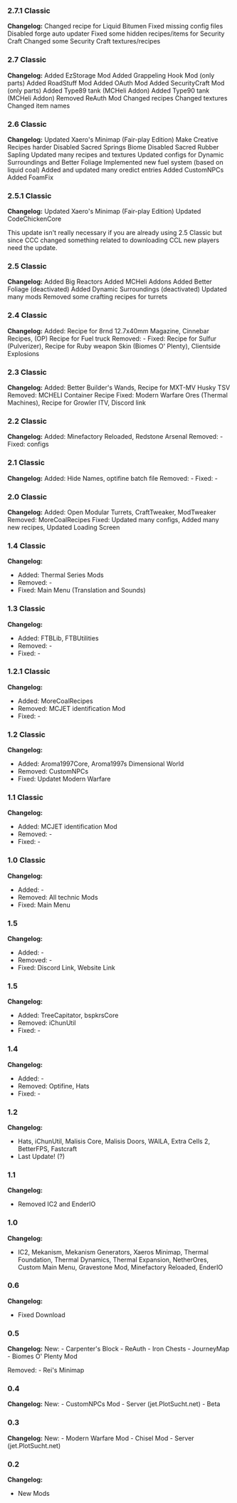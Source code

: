### 2.7.1 Classic

**Changelog:**
Changed recipe for Liquid Bitumen
Fixed missing config files
Disabled forge auto updater
Fixed some hidden recipes/items for Security Craft
Changed some Security Craft textures/recipes

### 2.7 Classic

**Changelog:**
Added EzStorage Mod
Added Grappeling Hook Mod (only parts)
Added RoadStuff Mod
Added OAuth Mod
Added SecurityCraft Mod (only parts)
Added Type89 tank (MCHeli Addon)
Added Type90 tank (MCHeli Addon)
Removed ReAuth Mod
Changed recipes
Changed textures
Changed item names

### 2.6 Classic

**Changelog:**
Updated Xaero's Minimap (Fair-play Edition)
Make Creative Recipes harder
Disabled Sacred Springs Biome
Disabled Sacred Rubber Sapling
Updated many recipes and textures
Updated configs for Dynamic Surroundings and Better Foliage
Implemented new fuel system (based on liquid coal)
Added and updated many oredict entries
Added CustomNPCs
Added FoamFix

### 2.5.1 Classic

**Changelog:**
Updated Xaero's Minimap (Fair-play Edition)
Updated CodeChickenCore

This update isn't really necessary if you are already using 2.5 Classic but since CCC changed something related to downloading CCL new players need the update.

### 2.5 Classic

**Changelog:**
Added Big Reactors
Added MCHeli Addons
Added Better Foliage (deactivated)
Added Dynamic Surroundings (deactivated)
Updated many mods
Removed some crafting recipes for turrets


### 2.4 Classic

**Changelog:**
Added: Recipe for 8rnd 12.7x40mm Magazine, Cinnebar Recipes, (OP) Recipe for Fuel truck
Removed: -
Fixed: Recipe for Sulfur (Pulverizer), Recipe for Ruby weapon Skin (Biomes O' Plenty), Clientside Explosions


### 2.3 Classic

**Changelog:**
Added: Better Builder's Wands, Recipe for MXT-MV Husky TSV
Removed: MCHELI Container Recipe
Fixed: Modern Warfare Ores (Thermal Machines), Recipe for Growler ITV, Discord link


### 2.2 Classic

**Changelog:**
Added: Minefactory Reloaded, Redstone Arsenal
Removed: -
Fixed: configs


### 2.1 Classic

**Changelog:**
Added: Hide Names, optifine batch file
Removed: -
Fixed: -


### 2.0 Classic

**Changelog:**
Added: Open Modular Turrets, CraftTweaker, ModTweaker
Removed: MoreCoalRecipes
Fixed: Updated many configs, Added many new recipes, Updated Loading Screen


### 1.4 Classic

**Changelog:**
  - Added: Thermal Series Mods
  - Removed: -
  - Fixed: Main Menu (Translation and Sounds)


### 1.3 Classic

**Changelog:**
  - Added: FTBLib, FTBUtilities
  - Removed: -
  - Fixed: -


### 1.2.1 Classic

**Changelog:**
  - Added: MoreCoalRecipes
  - Removed: MCJET identification Mod
  - Fixed: -


### 1.2 Classic

**Changelog:**
  - Added: Aroma1997Core, Aroma1997s Dimensional World
  - Removed: CustomNPCs
  - Fixed: Updatet Modern Warfare


### 1.1 Classic

**Changelog:**
  - Added: MCJET identification Mod
  - Removed: -
  - Fixed: -


### 1.0 Classic

**Changelog:**
  - Added: -
  - Removed: All technic Mods
  - Fixed: Main Menu

### 1.5

**Changelog:**
  - Added: -
  - Removed: -
  - Fixed: Discord Link, Website Link


### 1.5

**Changelog:**
  - Added: TreeCapitator, bspkrsCore
  - Removed: iChunUtil
  - Fixed: -

### 1.4

**Changelog:**
  - Added: -
  - Removed: Optifine, Hats
  - Fixed: -

### 1.2

**Changelog:**
  - Hats, iChunUtil, Malisis Core, Malisis Doors, WAILA, Extra Cells 2, BetterFPS, Fastcraft
  - Last Update! (?)


### 1.1

**Changelog:**
  - Removed IC2 and EnderIO

### 1.0

**Changelog:**
  - IC2, Mekanism, Mekanism Generators, Xaeros Minimap, Thermal Foundation, Thermal Dynamics, Thermal Expansion, NetherOres, Custom Main Menu, Gravestone Mod, Minefactory Reloaded, EnderIO


### 0.6

**Changelog:**
  - Fixed Download


### 0.5

**Changelog:**
  New:
    - Carpenter's Block
    - ReAuth
    - Iron Chests
    - JourneyMap
    - Biomes O' Plenty Mod

  Removed:
    - Rei's Minimap


### 0.4

**Changelog:**
  New:
    - CustomNPCs Mod
    - Server (jet.PlotSucht.net) - Beta


### 0.3

**Changelog:**
  New:
    - Modern Warfare Mod
    - Chisel Mod
    - Server (jet.PlotSucht.net)


### 0.2

**Changelog:**
  - New Mods
